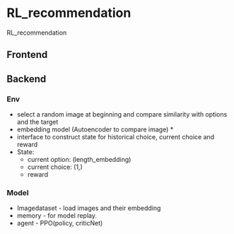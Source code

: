 # RL_recommendation
RL_recommendation

## Frontend

## Backend
### Env

* select a random image at beginning and compare similarity with options and the target
* embedding model (Autoencoder to compare image)
   * 
* interface to construct state for historical choice, current choice and reward
* State:
  * current option: (length_embedding)
  * current choice: (1,)
  * reward

### Model
* Imagedataset - load images and their embedding
* memory - for model replay.
* agent - PPO(policy, criticNet)
